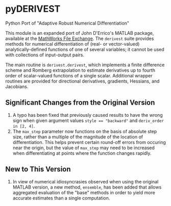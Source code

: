 # pyDERIVEST
Python Port of "Adaptive Robust Numerical Differentiation"

This module is an expanded port of John D'Errico's MATLAB package, available at the [MathWorks File Exchange](https://www.mathworks.com/matlabcentral/fileexchange/13490-adaptive-robust-numerical-differentiation). The ``derivest`` suite provides methods for numerical differentiation of (real- or vector-valued) analytically-defined functions of one of several variables; it cannot be used with collections of input-output pairs.

The main routine is ``derivest.derivest``, which implements a finite difference scheme and Romberg extrapolation to estimate derivatives up to fourth order of scalar-valued functions of a single scalar. Additional wrapper routines are provided for directional derivatives, gradients, Hessians, and Jacobians.

## Significant Changes from the Original Version
1. A typo has been fixed that previously caused results to have the wrong sign when given argument values ``style == "backward"`` and ``deriv_order in [2, 4]``.
2. The ``max_step`` parameter now functions on the basis of absolute step size, rather than a multiple of the magnitude of the location of differentiation. This helps prevent certain round-off errors from occuring near the origin, but the value of ``max_step`` may need to be increased when differentiating at points where the function changes rapidly.

## New to This Version
1. In view of numerical idiosyncrasies observed when using the original MATLAB version, a new method, ``ensemble``, has been added that allows aggregated evaluation of the "base" methods in order to yield more accurate estimates than a single computation.
